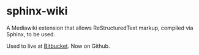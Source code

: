 # sphinx-wiki

A Mediawiki extension that allows ReStructuredText markup, compiled via Sphinx, to be used.

Used to live at [Bitbucket](https://bitbucket.org/kevindunn/sphinx-wiki/src/default/). Now on Github.
